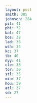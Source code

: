 ```yaml
---
layout: post
smith: 305
johnson: 284
pit: 41
phi: 32
bal: 47
bos: 38
lad: 36
wsh: 34
kc: 37
tb: 40
nyy: 41
cle: 38
tor: 30
stl: 35
min: 37
hou: 39
atl: 37
sd: 27
---
```

